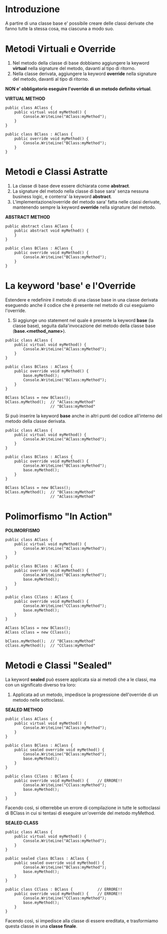 # Introduzione

A partire di una classe base e' possibile creare delle classi derivate che fanno tutte la stessa cosa, ma ciascuna a modo suo.

# Metodi Virtuali e Override

1. Nel metodo della classe di base dobbiamo aggiungere la keyword **virtual** nella signature del metodo, davanti al tipo di ritorno.
2. Nella classe derivata, aggiungere la keyword **override** nella signature del metodo, davanti al tipo di ritorno.

**NON e' obbligatorio eseguire l'override di un metodo definito virtual**.

**VIRTUAL METHOD**
```
public class AClass {
    public virtual void myMethod() {
        Console.WriteLine("AClass:myMethod");
    }
}

public class BClass : AClass {
    public override void myMethod() {
        Console.WriteLine("BClass:myMethod");
    }
}
```

# Metodi e Classi Astratte

1. La classe di base deve essere dichiarata come **abstract**.
2. La signature del metodo nella classe di base sara' senza nessuna business logic, e conterra' la keyword **abstract**.
3. L'implementazione/override del metodo sara' fatta nelle classi derivate, mantenendo sempre la keyword **override** nella signature del metodo.

**ABSTRACT METHOD**
```
public abstract class AClass {
    public abstract void myMethod() {
    }
}

public class BClass : AClass {
    public override void myMethod() {
        Console.WriteLine("BClass:myMethod");
    }
}
```

# La keyword 'base' e l'Override

Estendere e redefinire il metodo di una classe base in una classe derivata eseguendo anche il codice che è presente nel metodo di cui eseguiamo l'override.

1. Si aggiunge uno statement nel quale è presente la keyword **base** (la classe base), seguita dalla'invocazione
   del metodo della classe base (**base.<method_name>**).

```
public class AClass {
    public virtual void myMethod() {
        Console.WriteLine("AClass:myMethod");
    }
}

public class BClass : AClass {
    public override void myMethod() {
        base.myMethod();
        Console.WriteLine("BClass:myMethod");
    }
}

BClass bClass = new BClass();
bClass.myMethod();  // "AClass:myMethod"
                    // "BClass:myMethod"
```

Si può inserire la keyword **base** anche in altri punti del codice all'interno del metodo della classe derivata.

```
public class AClass {
    public virtual void myMethod() {
        Console.WriteLine("AClass:myMethod");
    }
}

public class BClass : AClass {
    public override void myMethod() {
        Console.WriteLine("BClass:myMethod");
        base.myMethod();
    }
}

BClass bClass = new BClass();
bClass.myMethod();  // "BClass:myMethod"
                    // "AClass:myMethod"
```

# Polimorfismo "In Action"

**POLIMORFISMO**

```
public class AClass {
    public virtual void myMethod() {
        Console.WriteLine("AClass:myMethod");
    }
}

public class BClass : AClass {
    public override void myMethod() {
        Console.WriteLine("BClass:myMethod");
        base.myMethod();
    }
}

public class CClass : AClass {
    public override void myMethod() {
        Console.WriteLine("CClass:myMethod");
        base.myMethod();
    }
}

AClass bClass = new BClass();
AClass cClass = new CClass();

bClass.myMethod();  // "BClass:myMethod"
cClass.myMethod();  // "CClass:myMethod"
```

# Metodi e Classi "Sealed"

La keyword **sealed** può essere applicata sia ai metodi che a le classi, ma con un significato diverso tra loro:
1. Applicata ad un metodo, impedisce la progressione dell'override di un metodo nelle sottoclassi.

**SEALED METHOD**
```
public class AClass {
    public virtual void myMethod() {
        Console.WriteLine("AClass:myMethod");
    }
}

public class BClass : AClass {
    public sealed override void myMethod() {
        Console.WriteLine("BClass:myMethod");
        base.myMethod();
    }
}

public class CClass : BClass {
    public override void myMethod() {    // ERRORE!!
        Console.WriteLine("CClass:myMethod");
        base.myMethod();
    }
}
```

Facendo così, si otterrebbe un errore di compilazione in tutte le sottoclassi di BClass in cui si tentasi di eseguire un'override del metodo myMethod.

**SEALED CLASS**
```
public class AClass {
    public virtual void myMethod() {
        Console.WriteLine("AClass:myMethod");
    }
}

public sealed class BClass : AClass {
    public sealed override void myMethod() {
        Console.WriteLine("BClass:myMethod");
        base.myMethod();
    }
}

public class CClass : BClass {           // ERRORE!!
    public override void myMethod() {    // ERRORE!!
        Console.WriteLine("CClass:myMethod");
        base.myMethod();
    }
}
```

Facendo così, si impedisce alla classe di essere ereditata, e trasformiamo questa classe in una **classe finale**.